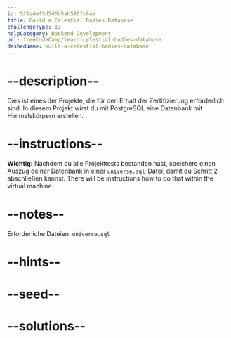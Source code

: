 ```yaml
---
id: 5f1a4ef5d5d6b5ab580fc6ae
title: Build a Celestial Bodies Database
challengeType: 13
helpCategory: Backend Development
url: freeCodeCamp/learn-celestial-bodies-database
dashedName: build-a-celestial-bodies-database
---
```


# --description--

Dies ist eines der Projekte, die für den Erhalt der Zertifizierung erforderlich sind. In diesem Projekt wirst du mit PostgreSQL eine Datenbank mit Himmelskörpern erstellen.

# --instructions--

**Wichtig:** Nachdem du alle Projekttests bestanden hast, speichere einen Auszug deiner Datenbank in einer `universe.sql`-Datei, damit du Schritt 2 abschließen kannst. There will be instructions how to do that within the virtual machine.

# --notes--

Erforderliche Dateien: `universe.sql`

# --hints--

# --seed--

# --solutions--
